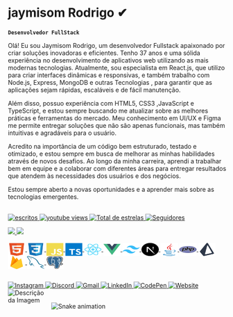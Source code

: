 # jaymisom Rodrigo ✔

**`Desenvolvedor FullStack`**

Olá! Eu sou Jaymisom Rodrigo, um desenvolvedor Fullstack apaixonado por criar soluções inovadoras e eficientes. Tenho 37 anos e uma sólida experiência no desenvolvimento de aplicativos web utilizando as mais modernas tecnologias. Atualmente, sou especialista em React.js, que utilizo para criar interfaces dinâmicas e responsivas, e também trabalho com Node.js, Express, 
 MongoDB e outras Tecnologias , para garantir que as aplicações sejam rápidas, escaláveis e de fácil manutenção.

Além disso, possuo experiência com HTML5, CSS3 ,JavaScript e TypeScript, e estou sempre buscando me atualizar sobre as melhores práticas e ferramentas do mercado. Meu conhecimento em UI/UX e Figma me permite entregar soluções que não são apenas funcionais, mas também intuitivas e agradáveis para o usuário.

Acredito na importância de um código bem estruturado, testado e otimizado, e estou sempre em busca de melhorar as minhas habilidades através de novos desafios. Ao longo da minha carreira, aprendi a trabalhar bem em equipe e a colaborar com diferentes áreas para entregar resultados que atendem às necessidades dos usuários e dos negócios.

Estou sempre aberto a novas oportunidades e a aprender mais sobre as tecnologias emergentes. <br> <br>


<p align="left">
    <a href="https://www.youtube.com/@jaymisomrodrigoOficial">
        <img 
            alt="escritos" 
            title="Inscreva-se no meu canal" 
            src="https://custom-icon-badges.demolab.com/youtube/channel/subscribers/UCX8k3Pyy2vKEthYo3E5invA?color=%23E05D44&label=Inscreva-se&logo=video&logoColor=white&style=for-the-badge&labelColor=CE4630"
        />
    </a>
    <a href="https://www.youtube.com/@jaymisomrodrigoOficial">
        <img 
            alt="youtube views" 
            title="Vizualizações no YouTube" 
            src="https://custom-icon-badges.demolab.com/youtube/channel/views/UCX8k3Pyy2vKEthYo3E5invA?color=%23E1AD0E&logo=eye&logoColor=white&style=for-the-badge&labelColor=C79600"
        />
    </a> 
    <a href="https://github.com/Jaymisom123">
        <img 
            alt="Total de estrelas" 
            title="Total de estrelas GitHub" 
            src="https://custom-icon-badges.demolab.com/github/stars/Jaymisom123?color=55960c&style=for-the-badge&labelColor=488207&logo=star&label=estrelas"
        />
    </a>
    <a href="?tab=followers">
        <img 
            alt="Seguidores" 
            title="Me siga no GitHub" 
            src="https://custom-icon-badges.demolab.com/github/followers/Jaymisom123?color=236ad3&labelColor=1155ba&style=for-the-badge&logo=github&label=Seguidores&logoColor=white"
        />
    </a>
</p>

 <div>
  <a href="https://github.com/Jaymisom123">
  <img height="180em" src="https://github-readme-stats.vercel.app/api?username=Jaymisom123&show_icons=true&theme=dark&include_all_commits=true&count_private=false"/>
  <img height="180em" src="https://github-readme-stats.vercel.app/api/top-langs/?username=Jaymisom123&layout=compact&langs_count=7&theme=dark"/>
</div>
  
  <div style="display: inline_block"><br>
   <img align="center" alt="HTML" height="30" width="40" src="https://raw.githubusercontent.com/devicons/devicon/master/icons/html5/html5-original.svg">
<img align="center" alt="CSS" height="30" width="40" src="https://raw.githubusercontent.com/devicons/devicon/master/icons/css3/css3-original.svg">
<img align="center" alt="Js" height="30" width="40" src="https://raw.githubusercontent.com/devicons/devicon/master/icons/javascript/javascript-plain.svg">
<img align="center" alt="ypeScript" height="30" width="40" src="https://raw.githubusercontent.com/devicons/devicon/master/icons/typescript/typescript-original.svg">
<img align="center" alt="React" height="30" width="40" src="https://raw.githubusercontent.com/devicons/devicon/master/icons/react/react-original.svg">
<img align="center" alt="Vue" height="30" width="40" src="https://raw.githubusercontent.com/devicons/devicon/master/icons/vuejs/vuejs-original.svg">
<img align="center" alt="TailwindCSS" height="30" width="40" src="https://raw.githubusercontent.com/devicons/devicon/master/icons/tailwindcss/tailwindcss-original.svg">
<img align="center" alt="NextJS" height="30" width="40" src="https://raw.githubusercontent.com/devicons/devicon/master/icons/nextjs/nextjs-original.svg">

<img align="center" alt="Java" height="30" width="40" src="https://raw.githubusercontent.com/devicons/devicon/master/icons/java/java-original.svg">
<img align="center" alt="PHP" height="30" width="40" src="https://raw.githubusercontent.com/devicons/devicon/master/icons/php/php-original.svg">
<img align="center" alt="Prisma" height="30" width="40" src="https://raw.githubusercontent.com/devicons/devicon/master/icons/prisma/prisma-original.svg">
<img align="center" alt="Firebase" height="30" width="40" src="https://raw.githubusercontent.com/devicons/devicon/master/icons/firebase/firebase-original.svg">

<img align="center" alt="katinne-MYSQL" height="30" width="40" src="https://raw.githubusercontent.com/devicons/devicon/master/icons/mysql/mysql-original.svg">
<img align="center" alt="katinne-PostgreSQL" height="30" width="40" src="https://raw.githubusercontent.com/devicons/devicon/master/icons/postgresql/postgresql-original.svg">

 
</div>
 
 ##
<div> 
<a href="https://www.instagram.com/jaymisom_rodrigo?igsh=MTBhcWY4ZXZodWlq" target="_blank">
  <img src="https://img.icons8.com/ios-filled/50/E4405F/instagram-new.png" alt="Instagram" height="40" width="40">
</a>

</a>
<a href="https://discord.com/channels/@me" target="_blank">
  <img src="https://img.icons8.com/ios-filled/50/7289DA/discord.png" alt="Discord"  height="40" width="40">
</a>
<a href="mailto:jaymerego2023@gmail.com">
  <img src="https://img.icons8.com/ios-filled/50/FF3D00/gmail.png" alt="Gmail"  height="40" width="40">
</a>
<a href="https://www.linkedin.com/in/jaime-r%C3%AAgo-farias/" target="_blank">
  <img src="https://img.icons8.com/ios-filled/50/0077B5/linkedin.png" alt="LinkedIn"  height="40" width="40">
</a>
<a href="#" target="_blank">
  <img src="https://img.icons8.com/ios-filled/50/000000/codepen.png" alt="CodePen"  height="40" width="40">
</a>
<a href="#" target="_blank">
  <img src="https://img.icons8.com/ios-filled/50/000000/domain.png" alt="Website"  height="40" width="40">
</a>
<a href="https://wa.me/5594991518569">
    <img src="https://img.shields.io/badge/WhatsApp-25D366?style=for-the-badge&logo=whatsapp&logoColor=white" alt="Descrição da Imagem" width="100px" align="left"> <br> <br>
</a>




 
![Snake animation](https://github.com/Jaymisom123/Jaymisom123/blob/output/github-contribution-grid-snake.svg)



 
</div>
